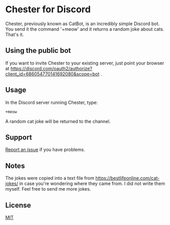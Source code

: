 # Chester for Discord

Chester, previously known as CatBot, is an incredibly simple Discord bot.  You send it the command '+meow' and it returns a random joke about cats.  That's it.

## Using the public bot

If you want to invite Chester to your existing server, just point your browser at https://discord.com/oauth2/authorize?client_id=686054770141692080&scope=bot .

## Usage

In the Discord server running Chester, type:

```
+meow
```

A random cat joke will be returned to the channel.


## Support

[Report an issue](https://github.com/nonbinarycoding/) if you have problems.


## Notes

The jokes were copied into a text file from https://bestlifeonline.com/cat-jokes/ 
in case you're wondering where they came from.  I did not write them myself.  Feel free to send me more jokes.

## License
[MIT](https://choosealicense.com/licenses/mit/)
